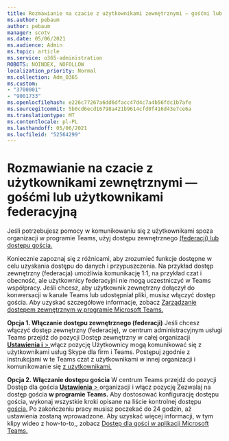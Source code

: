 ```yaml
---
title: Rozmawianie na czacie z użytkownikami zewnętrznymi — gośćmi lub użytkownikami federacyjną
ms.author: pebaum
author: pebaum
manager: scotv
ms.date: 05/06/2021
ms.audience: Admin
ms.topic: article
ms.service: o365-administration
ROBOTS: NOINDEX, NOFOLLOW
localization_priority: Normal
ms.collection: Adm_O365
ms.custom:
- "3700001"
- "9001733"
ms.openlocfilehash: e226c77267a6dd6dfacc47d4c7a4b56fdc1b7afe
ms.sourcegitcommit: 5b0cd6ecd16798a421b9614cfd0f416d43e7ce6a
ms.translationtype: MT
ms.contentlocale: pl-PL
ms.lasthandoff: 05/06/2021
ms.locfileid: "52564299"
---
```

# <a name="chat-with-external-users---guests-or-federated-users"></a>Rozmawianie na czacie z użytkownikami zewnętrznymi — gośćmi lub użytkownikami federacyjną

Jeśli potrzebujesz pomocy w komunikowaniu się z użytkownikami spoza organizacji w programie Teams, użyj dostępu zewnętrznego [(federacji) lub dostępu gościa.](https://docs.microsoft.com/microsoftteams/manage-external-access#external-access-vs-guest-access)

Koniecznie zapoznaj się z różnicami, aby zrozumieć funkcje dostępne w celu uzyskania dostępu do danych i przypuszczenia. Na przykład dostęp zewnętrzny (federacja) umożliwia komunikację 1:1, na przykład czat i obecność, ale użytkownicy federacyjni nie mogą uczestniczyć w Teams współpracy. Jeśli chcesz, aby użytkownik zewnętrzny dołączył do konwersacji w kanale Teams lub udostępniał pliki, musisz włączyć dostęp gościa. Aby uzyskać szczegółowe informacje, zobacz [Zarządzanie dostępem zewnętrznym w programie Microsoft Teams.](https://docs.microsoft.com/microsoftteams/manage-external-access#external-access-vs-guest-access)

**Opcja 1. Włączanie dostępu zewnętrznego (federacji)** Jeśli chcesz włączyć dostęp zewnętrzny (federację), w centrum administracyjnym usługi Teams przejdź do pozycji Dostęp zewnętrzny w całej organizacji [ **Ustawienia i**  > ](https://admin.teams.microsoft.com/company-wide-settings/external-communications) włącz pozycję Użytkownicy mogą komunikować się z użytkownikami usług Skype dla firm i Teams. Postępuj zgodnie z instrukcjami w te Teams czat z użytkownikami w innej organizacji i komunikowanie się [z użytkownikami.](https://docs.microsoft.com/microsoftteams/manage-external-access#let-your-teams-users-chat-and-communicate-with-users-in-another-organization)

**Opcja 2. Włączanie dostępu gościa** W centrum Teams przejdź do pozycji Dostęp dla gościa [ **Ustawienia**  > ](https://admin.teams.microsoft.com/company-wide-settings/guest-configuration) organizacji i włącz pozycję Zezwalaj na dostęp gościa **w programie Teams.** Aby dostosować konfigurację dostępu gościa, wykonaj wszystkie kroki opisane na liście kontrolnej dostępu [gościa.](https://docs.microsoft.com/microsoftteams/guest-access-checklist) Po zakończeniu pracy musisz poczekać do 24 godzin, aż ustawienia zostaną wprowadzone. Aby uzyskać więcej informacji, w tym klipy wideo z how-to-to,, zobacz [Dostęp dla gości w aplikacji Microsoft Teams.](https://docs.microsoft.com/microsoftteams/guest-access)